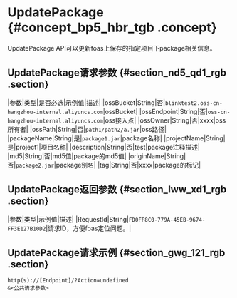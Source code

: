 # UpdatePackage {#concept_bp5_hbr_tgb .concept}

UpdatePackage API可以更新foas上保存的指定项目下package相关信息。

## UpdatePackage请求参数 {#section_nd5_qd1_rgb .section}

|参数|类型|是否必选|示例值|描述|
|ossBucket|String|否|`blinktest2.oss-cn-hangzhou-internal.aliyuncs.com`|ossBucket|
|ossEndpoint|String|否|`oss-cn-hangzhou-internal.aliyuncs.com`|oss接入点|
|ossOwner|String|否|xxxx|oss所有者|
|ossPath|String|否|`path1/path2/a.jar`|oss路径|
|packageName|String|是|`package1.jar`|package名称|
|projectName|String|是|project1|项目名称|
|description|String|否|test|package注释描述|
|md5|String|否|md5值|package的md5值|
|originName|String|否|`package2.jar`|package别名|
|tag|String|否|xxxx|package的标记|

## UpdatePackage返回参数 {#section_lww_xd1_rgb .section}

|参数|类型|示例值|描述|
|RequestId|String|`FD0FF8C0-779A-45EB-9674-FF3E127B10D2`|请求ID，方便foas定位问题。|

## UpdatePackage请求示例 {#section_gwg_121_rgb .section}

```
http(s)://[Endpoint]/?Action=undefined
&<公共请求参数>
```


